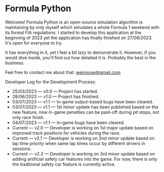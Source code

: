 # Formula Python
Welcome! Formula Python is an open-source simulation algorithm is maintaining by only myself which simulates a whole Formula 1 weekend with its formal FIA regulations. I started to develop this application at the beginning of 2023 yet the application has finally finished on 27/06/2023. It's open for everyone to try.

It has everything in it, yet I feel a bit lazy to demonstrate it. However, if you would dive inside, you'll find out how detailed it is. Probably the best in the business.

Feel free to contact me about that: weinoose@gmail.com

Developer Log for the Development Process:
* 25/03/2023 — v0.0 — Project has started.
* 28/06/2023 — v1.0 — Project has finished.
* 03/07/2023 — v1.1 — In-game output-based bugs have been cleared.
* 03/07/2023 — v1.1 — 1st minor update has been published based on the new feature, now in-game penalties can be paid-off during pit stops, not only race finish.
* 04/07/2023 — v1.1 — In-game bugs have been cleared.
* Current — v2.0 — Developer is working on 1st major update based on improved track positions for vehicles during the race.
* Current — v2.1 — Developer is working on 2nd minor update based on lap time priority when same lap times occur by different drivers in sessions.
* Current — v2.2 — Developer is working on 3rd minor update based on adding artificial safety car features into the game. For now, there is only the traditional safety car feature is currently active.
